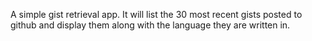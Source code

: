 A simple gist retrieval app. 
It will list the 30 most recent gists posted to github and display them along with the language they are written in.
